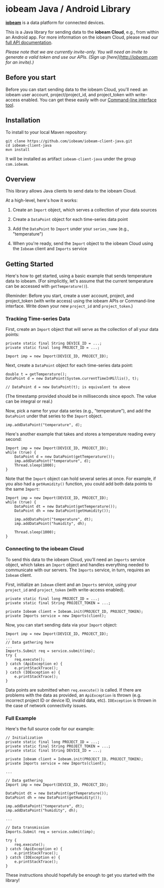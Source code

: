 # iobeam Java / Android Library

**[iobeam](http://iobeam.com)** is a data platform for connected devices. 

This is a Java library for sending data to the **iobeam Cloud**, e.g., from within an Android app.
For more information on the iobeam Cloud, please read our [full API documentation](http://docs.iobeam.com).

*Please note that we are currently invite-only. You will need an invite 
to generate a valid token and use our APIs. (Sign up [here](http://iobeam.com for an invite).)*


## Before you start ##

Before you can start sending data to the iobeam Cloud, you'll need: an iobeam user account, project/project_id,
and project_token with write-access enabled. You can get these easily with our
[Command-line interface tool](https://github.com/iobeam/iobeam).


## Installation ##

To install to your local Maven repository:

    git clone https://github.com/iobeam/iobeam-client-java.git
    cd iobeam-client-java
    mvn install

It will be installed as artifact ```iobeam-client-java``` under the group ```com.iobeam```.


## Overview ##

This library allows Java clients to send data to the iobeam Cloud. 

At a high-level, here's how it works:

1. Create an `Import` object, which serves a collection of your data sources

1. Create a `DataPoint` object for each time-series data point

1. Add the `DataPoint` to `Import` under your `series_name` (e.g., "temperature")

1. When you're ready, send the `Import` object to the iobeam Cloud using the `Iobeam` client and `Imports` service


## Getting Started ##

Here's how to get started, using a basic example that sends temperature data to iobeam. (For simplicitly, 
let's assume that the current temperature can be accessed with `getTemperature()`).

(Reminder: Before you start, create a user account, project, and project_token (with write access) 
using the iobeam APIs or Command-line interface. Write down your new `project_id` and `project_token`.)

### Tracking Time-series Data ###

First, create an `Import` object that will serve as the collection of all your data points:

    private static final String DEVICE_ID = ...;
    private static final long PROJECT_ID = ...;

    Import imp = new Import(DEVICE_ID, PROJECT_ID);

Next, create a `DataPoint` object for each time-series data point:

    double t = getTemperature();
    DataPoint d = new DataPoint(System.currentTimeInMillis(), t);

    // DataPoint d = new DataPoint(t); is equivalent to above

(The timestamp provided should be in milliseconds since epoch. The value can be integral or real.)

Now, pick a name for your data series (e.g., "temperature"), and add the `DataPoint` under that 
series to the `Import` object.

    imp.addDataPoint("temperature", d);

Here's another example that takes and stores a temperature reading every second:

    Import imp = new Import(DEVICE_ID, PROJECT_ID);
    while (true) {
        DataPoint d = new DataPoint(getTemperature());
        imp.addDataPoint("temperature", d);
        Thread.sleep(1000);
    }

Note that the `Import` object can hold several series at once. For example, 
if you also had a `getHumidity()` function, you could add both data points to the same
`Import`:

    Import imp = new Import(DEVICE_ID, PROJECT_ID);
    while (true) {
        DataPoint dt = new DataPoint(getTemperature());
        DataPoint dh = new DataPoint(getHumidity());

        imp.addDataPoint("temperature", dt);
        imp.addDataPoint("humidity", dh);

        Thread.sleep(1000);
    }

### Connecting to the iobeam Cloud ###

To send this data to the iobeam Cloud, you'll need an `Imports` service object, 
which takes an `Import` object and handles everything needed to communicate with our servers.
The `Imports` service, in turn, requires an `Iobeam` client.

First, initialize an `Iobeam` client and an `Imports` service, using your `project_id` and 
`project_token` (with write-access enabled).

    private static final long PROJECT_ID = ...;
    private static final String PROJECT_TOKEN = ...;

    private Iobeam client = Iobeam.init(PROJECT_ID, PROJECT_TOKEN);
    private Imports service = new Imports(client);

Now, you can start sending data via your `Import` object:

    Import imp = new Import(DEVICE_ID, PROJECT_ID);
    ...
    // Data gathering here
    ...
    Imports.Submit req = service.submit(imp);
    try {
        req.execute();
    } catch (ApiException e) {
        e.printStackTrace();
    } catch (IOException e) {
        e.printStackTrace();
    }

Data points are submitted when ``req.execute()`` is called. If there are problems with the
data as provided, an `ApiException` is thrown (e.g. incorrect project ID or device ID, invalid data,
etc). `IOException` is thrown in the case of network connectivity issues.


### Full Example ###

Here's the full source code for our example:

    // Initialization
    private static final long PROJECT_ID = ...;
    private static final String PROJECT_TOKEN = ...;
    private static final String DEVICE_ID = ...;

    private Iobeam client = Iobeam.init(PROJECT_ID, PROJECT_TOKEN);
    private Imports service = new Imports(client);

    ...

    // Data gathering
    Import imp = new Import(DEVICE_ID, PROJECT_ID);

    DataPoint dt = new DataPoint(getTemperature());
    DataPoint dh = new DataPoint(getHumidity());

    imp.addDataPoint("temperature", dt);
    imp.addDataPoint("humidity", dh);

    ...

    // Data transmission
    Imports.Submit req = service.submit(imp);

    try {
        req.execute();
    } catch (ApiException e) {
        e.printStackTrace();
    } catch (IOException e) {
        e.printStackTrace();
    }


These instructions should hopefully be enough to get you started with the library!
